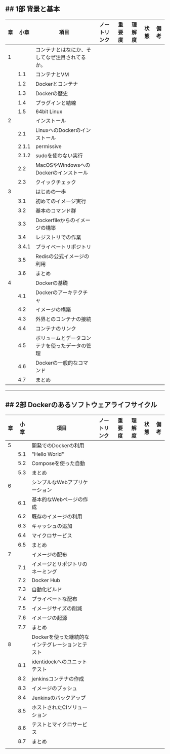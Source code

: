 ## ## 1部 背景と基本

| 章   | 小章    | 項目                           | ノートリンク | 重要度 | 理解度 | 状態  | 備考  |
| --- | ----- | ---------------------------- | ------ | --- | --- | --- | --- |
| 1   |       | コンテナとはなにか、そしてなぜ注目されてるか。      |        |     |     |     |     |
|     | 1.1   | コンテナとVM                      |        |     |     |     |     |
|     | 1.2   | Dockerとコンテナ                  |        |     |     |     |     |
|     | 1.3   | Dockerの歴史                    |        |     |     |     |     |
|     | 1.4   | プラグインと結線                     |        |     |     |     |     |
|     | 1.5   | 64bit Linux                  |        |     |     |     |     |
| 2   |       | インストール                       |        |     |     |     |     |
|     | 2.1   | LinuxへのDockerのインストール         |        |     |     |     |     |
|     | 2.1.1 | permissive                   |        |     |     |     |     |
|     | 2.1.2 | sudoを使わない実行                  |        |     |     |     |     |
|     | 2.2   | MacOSやWindowsへのDockerのインストール |        |     |     |     |     |
|     | 2.3   | クイックチェック                     |        |     |     |     |     |
| 3   |       | はじめの一歩                       |        |     |     |     |     |
|     | 3.1   | 初めてのイメージ実行                   |        |     |     |     |     |
|     | 3.2   | 基本のコマンド群                     |        |     |     |     |     |
|     | 3.3   | Dockerfileからのイメージの構築         |        |     |     |     |     |
|     | 3.4   | レジストリでの作業                    |        |     |     |     |     |
|     | 3.4.1 | プライベートリポジトリ                  |        |     |     |     |     |
|     | 3.5   | Redisの公式イメージの利用              |        |     |     |     |     |
|     | 3.6   | まとめ                          |        |     |     |     |     |
| 4   |       | Dockerの基礎                    |        |     |     |     |     |
|     | 4.1   | Dockerのアーキテクチャ               |        |     |     |     |     |
|     | 4.2   | イメージの構築                      |        |     |     |     |     |
|     | 4.3   | 外界とのコンテナの接続                  |        |     |     |     |     |
|     | 4.4   | コンテナのリンク                     |        |     |     |     |     |
|     | 4.5   | ボリュームとデータコンテナを使ったデータの管理      |        |     |     |     |     |
|     | 4.6   | Dockerの一般的なコマンド              |        |     |     |     |     |
|     | 4.7   | まとめ                          |        |     |     |     |     |

---
## ## 2部 Dockerのあるソフトウェアライフサイクル
| 章   | 小章  | 項目                          | ノートリンク | 重要度 | 理解度 | 状態  | 備考  |
| --- | --- | --------------------------- | ------ | --- | --- | --- | --- |
| 5   |     | 開発でのDockerの利用               |        |     |     |     |     |
|     | 5.1 | "Hello World"               |        |     |     |     |     |
|     | 5.2 | Composeを使った自動               |        |     |     |     |     |
|     | 5.3 | まとめ                         |        |     |     |     |     |
| 6   |     | シンプルなWebアプリケーション            |        |     |     |     |     |
|     | 6.1 | 基本的なWebページの作成               |        |     |     |     |     |
|     | 6.2 | 既存のイメージの利用                  |        |     |     |     |     |
|     | 6.3 | キャッシュの追加                    |        |     |     |     |     |
|     | 6.4 | マイクロサービス                    |        |     |     |     |     |
|     | 6.5 | まとめ                         |        |     |     |     |     |
| 7   |     | イメージの配布                     |        |     |     |     |     |
|     | 7.1 | イメージとリポジトリのネーミング            |        |     |     |     |     |
|     | 7.2 | Docker Hub                  |        |     |     |     |     |
|     | 7.3 | 自動化ビルド                      |        |     |     |     |     |
|     | 7.4 | プライベートな配布                   |        |     |     |     |     |
|     | 7.5 | イメージサイズの削減                  |        |     |     |     |     |
|     | 7.6 | イメージの起源                     |        |     |     |     |     |
|     | 7.7 | まとめ                         |        |     |     |     |     |
| 8   |     | Dockerを使った継続的なインテグレーションとテスト |        |     |     |     |     |
|     | 8.1 | identidockへのユニットテスト         |        |     |     |     |     |
|     | 8.2 | jenkinsコンテナの作成              |        |     |     |     |     |
|     | 8.3 | イメージのプッシュ                   |        |     |     |     |     |
|     | 8.4 | Jenkinsのバックアップ              |        |     |     |     |     |
|     | 8.5 | ホストされたCIソリューション             |        |     |     |     |     |
|     | 8.6 | テストとマイクロサービス                |        |     |     |     |     |
|     | 8.7 | まとめ                         |        |     |     |     |     |
|     |     |                             |        |     |     |     |     |
